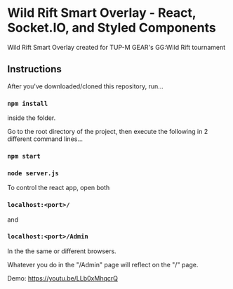# Wild Rift Smart Overlay - React, Socket.IO, and Styled Components
Wild Rift Smart Overlay created for TUP-M GEAR's GG:Wild Rift tournament

## Instructions
After you've downloaded/cloned this repository, run...
### `npm install`
inside the folder.

Go to the root directory of the project, then execute the following in 2 different command lines...
### `npm start`
### `node server.js`

To control the react app, open both
### `localhost:<port>/`
and
### `localhost:<port>/Admin`
In the the same or different browsers.

Whatever you do in the "/Admin" page will reflect on the "/" page.

Demo: https://youtu.be/LLb0xMhqcrQ
